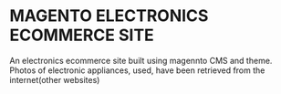 # MAGENTO ELECTRONICS ECOMMERCE SITE
An electronics ecommerce site built using magennto CMS and theme.
Photos of electronic appliances, used, have been retrieved from the internet(other websites)
